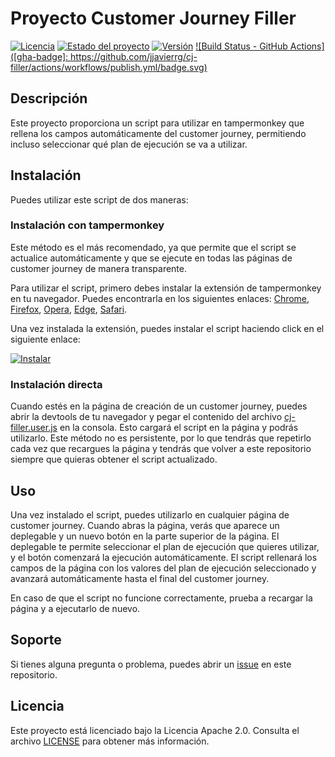 # Proyecto Customer Journey Filler

[![Licencia](https://img.shields.io/badge/Licencia-Apache%202.0-blue.svg)](https://opensource.org/licenses/Apache-2.0)
[![Estado del proyecto](https://img.shields.io/badge/Estado-Activo-brightgreen.svg)](https://github.com/jjavierrg/cj-filler)
[![Versión](https://img.shields.io/github/v/release/jjavierrg/cj-filler)](https://github.com/jjavierrg/cj-filler/releases/latest/)
[![Build Status - GitHub Actions]([gha-badge]: https://github.com/jjavierrg/cj-filler/actions/workflows/publish.yml/badge.svg)](https://github.com/jjavierrg/cj-filler/actions/workflows/publish.yml)

## Descripción

Este proyecto proporciona un script para utilizar en tampermonkey que rellena los campos automáticamente del customer journey, permitiendo incluso seleccionar qué plan de ejecución se va a utilizar.

## Instalación

Puedes utilizar este script de dos maneras:

### Instalación con tampermonkey

Este método es el más recomendado, ya que permite que el script se actualice automáticamente y que se ejecute en todas las páginas de customer journey de manera transparente.

Para utilizar el script, primero debes instalar la extensión de tampermonkey en tu navegador. Puedes encontrarla en los siguientes enlaces:
[Chrome](https://chrome.google.com/webstore/detail/tampermonkey/dhdgffkkebhmkfjojejmpbldmpobfkfo),
[Firefox](https://addons.mozilla.org/es/firefox/addon/tampermonkey/),
[Opera](https://addons.opera.com/es/extensions/details/tampermonkey-beta/),
[Edge](https://microsoftedge.microsoft.com/addons/detail/tampermonkey/iikmkjmpaadaobahmlepeloendndfphd),
[Safari](https://apps.apple.com/es/app/tampermonkey/id1482490089?mt=12).

Una vez instalada la extensión, puedes instalar el script haciendo click en el siguiente enlace:

[![Instalar](https://img.shields.io/badge/Instalar%20script-blue?style=for-the-badge)](https://github.com/jjavierrg/cj-filler/releases/latest/download/cj-filler.user.js)

### Instalación directa

Cuando estés en la página de creación de un customer journey, puedes abrir la devtools de tu navegador y pegar el contenido del archivo [cj-filler.user.js](https://github.com/jjavierrg/cj-filler/releases/latest/download/cj-filler.user.js) en la consola. Esto cargará el script en la página y podrás utilizarlo. Este método no es persistente, por lo que tendrás que repetirlo cada vez que recargues la página y tendrás que volver a este repositorio siempre que quieras obtener el script actualizado.

## Uso

Una vez instalado el script, puedes utilizarlo en cualquier página de customer journey. Cuando abras la página, verás que aparece un deplegable y un nuevo botón en la parte superior de la página. El deplegable te permite seleccionar el plan de ejecución que quieres utilizar, y el botón comenzará la ejecución automáticamente. El script rellenará los campos de la página con los valores del plan de ejecución seleccionado y avanzará automáticamente hasta el final del customer journey.

En caso de que el script no funcione correctamente, prueba a recargar la página y a ejecutarlo de nuevo.

## Soporte

Si tienes alguna pregunta o problema, puedes abrir un [issue](https://github.com/jjavierrg/cj-filler/issues) en este repositorio.

## Licencia

Este proyecto está licenciado bajo la Licencia Apache 2.0. Consulta el archivo [LICENSE](LICENSE) para obtener más información.
